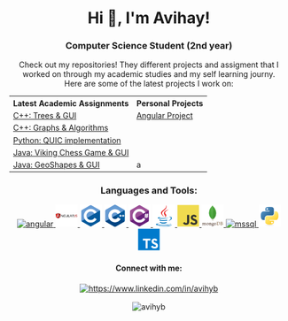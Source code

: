 <h1 align="center">Hi 👋, I'm Avihay!</h1>
<h3 align="center">Computer Science Student (2nd year)</h3>
<p align="center">
  Check out my repositories! They different projects and assigment that I worked on through my academic studies and my self learning journy.
  <br>
  Here are some of the latest projects I work on:
</p>
<table align="center">
  <tr>
    <th>Latest Academic Assignments</th>
    <th>Personal Projects</th>
  </tr>
  <tr>
    <td><a href="https://github.com/avihyb/CPP-EX4">C++: Trees & GUI</a></td>
    <td><a href="https://github.com/avihyb/avihyb.github.io">Angular Project</a></td>
  </tr>
  <tr>
    <td><a href="https://github.com/avihyb/CPP_EX1_24">C++: Graphs & Algorithms</a></td>
    <td><a href=""></a></td>
  </tr>
  <tr>
    <td><a href="https://github.com/avihyb/final-project-network">Python: QUIC implementation</a></td>
    <td><a href=""></a></td>
  </tr>
  <tr>
    <td><a href="https://github.com/avihyb/VikingChess">Java: Viking Chess Game & GUI</a></td>
    <td><a href="https://github.com/avihyb/task-manager-python"></a></td>
  </tr>
  <tr>
    <td><a href="https://github.com/avihyb/GeoShapes-Java-Project">Java: GeoShapes & GUI</a></td>
    <td>a</td>
  </tr>
</table>

<h3 align="center">Languages and Tools:</h3>
<p align="center"> <a href="https://angular.io" target="_blank" rel="noreferrer"> <img src="https://angular.io/assets/images/logos/angular/angular.svg" alt="angular" width="40" height="40"/> </a> <a href="https://angular.io" target="_blank" rel="noreferrer"> <img src="https://raw.githubusercontent.com/devicons/devicon/master/icons/angularjs/angularjs-original-wordmark.svg" alt="angularjs" width="40" height="40"/> </a> <a href="https://www.cprogramming.com/" target="_blank" rel="noreferrer"> <img src="https://raw.githubusercontent.com/devicons/devicon/master/icons/c/c-original.svg" alt="c" width="40" height="40"/> </a> <a href="https://www.w3schools.com/cpp/" target="_blank" rel="noreferrer"> <img src="https://raw.githubusercontent.com/devicons/devicon/master/icons/cplusplus/cplusplus-original.svg" alt="cplusplus" width="40" height="40"/> </a> <a href="https://www.w3schools.com/cs/" target="_blank" rel="noreferrer"> <img src="https://raw.githubusercontent.com/devicons/devicon/master/icons/csharp/csharp-original.svg" alt="csharp" width="40" height="40"/> </a> <a href="https://www.java.com" target="_blank" rel="noreferrer"> <img src="https://raw.githubusercontent.com/devicons/devicon/master/icons/java/java-original.svg" alt="java" width="40" height="40"/> </a> <a href="https://developer.mozilla.org/en-US/docs/Web/JavaScript" target="_blank" rel="noreferrer"> <img src="https://raw.githubusercontent.com/devicons/devicon/master/icons/javascript/javascript-original.svg" alt="javascript" width="40" height="40"/> </a> <a href="https://www.mongodb.com/" target="_blank" rel="noreferrer"> <img src="https://raw.githubusercontent.com/devicons/devicon/master/icons/mongodb/mongodb-original-wordmark.svg" alt="mongodb" width="40" height="40"/> </a> <a href="https://www.microsoft.com/en-us/sql-server" target="_blank" rel="noreferrer"> <img src="https://www.svgrepo.com/show/303229/microsoft-sql-server-logo.svg" alt="mssql" width="40" height="40"/> </a> <a href="https://www.python.org" target="_blank" rel="noreferrer"> <img src="https://raw.githubusercontent.com/devicons/devicon/master/icons/python/python-original.svg" alt="python" width="40" height="40"/> </a> <a href="https://www.typescriptlang.org/" target="_blank" rel="noreferrer"> <img src="https://raw.githubusercontent.com/devicons/devicon/master/icons/typescript/typescript-original.svg" alt="typescript" width="40" height="40"/> </a> </p>


<h4 align="center">Connect with me:</h4>
<p align="center">
<a href="https://www.linkedin.com/in/avihyb/" target="blank"><img align="center" src="https://raw.githubusercontent.com/rahuldkjain/github-profile-readme-generator/master/src/images/icons/Social/linked-in-alt.svg" alt="https://www.linkedin.com/in/avihyb" height="20" width="40" /></a>
</p>

<p align="center"><img align="center" src="https://github-readme-stats.vercel.app/api/top-langs?username=avihyb&show_icons=true&locale=en&layout=compact" alt="avihyb" /></p>
